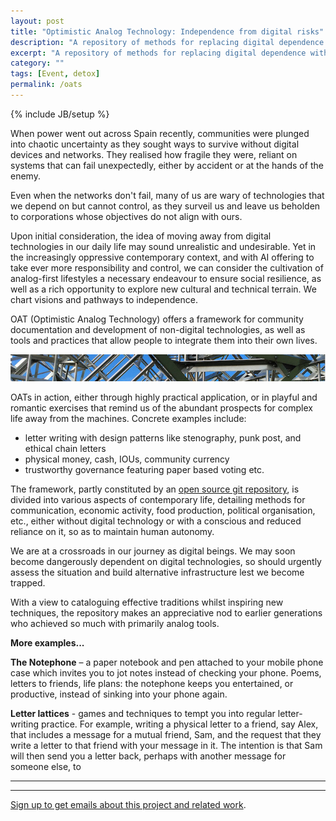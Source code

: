 ```yaml
---
layout: post
title: "Optimistic Analog Technology: Independence from digital risks"
description: "A repository of methods for replacing digital dependence with analog alternatives."
excerpt: "A repository of methods for replacing digital dependence with analog alternatives."
category: ""
tags: [Event, detox]
permalink: /oats
---
```

{% include JB/setup %}

When power went out across Spain recently, communities were plunged into chaotic uncertainty as they sought ways to survive without digital devices and networks. They realised how fragile they were, reliant on systems that can fail unexpectedly, either by accident or at the hands of the enemy.

Even when the networks don't fail, many of us are wary of technologies that we depend on but cannot control, as they surveil us and leave us beholden to corporations whose objectives do not align with ours.

Upon initial consideration, the idea of moving away from digital technologies in our daily life may sound unrealistic and undesirable. Yet in the increasingly oppressive contemporary context, and with AI offering to take ever more responsibility and control, we can consider the cultivation of analog-first lifestyles a necessary endeavour to ensure social resilience, as well as a rich opportunity to explore new cultural and technical terrain. We chart visions and pathways to independence.

OAT (Optimistic Analog Technology) offers a framework for community documentation and development of non-digital technologies, as well as tools and practices that allow people to integrate them into their own lives. 

<div class="image-full"><img class="image-right" src='/images/lattice.png'>
</div>

OATs in action, either through highly practical application, or in playful and romantic exercises that remind us of the abundant prospects for complex life away from the machines. Concrete examples include: 
- letter writing with design patterns like stenography, punk post, and ethical chain letters
- physical money, cash, IOUs, community currency
- trustworthy governance featuring paper based voting etc.

The framework, partly constituted by an [open source git repository](https://codeberg.org/mattlinares/OptimisticAnalogTechnologies), is divided into various aspects of contemporary life, detailing methods for communication, economic activity, food production, political organisation, etc., either without digital technology or with a conscious and reduced reliance on it, so as to maintain human autonomy. 

We are at a crossroads in our journey as digital beings. We may soon become dangerously dependent on digital technologies, so should urgently assess the situation and build alternative infrastructure lest we become trapped.

With a view to cataloguing effective traditions whilst inspiring new techniques, the repository makes an appreciative nod to earlier generations who achieved so much with primarily analog tools.


**More examples...**

**The Notephone** – a paper notebook and pen attached to your mobile phone case which invites you to jot notes instead of checking your phone. Poems, letters to friends, life plans: the notephone keeps you entertained, or productive, instead of sinking into your phone again.

**Letter lattices** - games and techniques to tempt you into regular letter-writing practice. For example, writing a physical letter to a friend, say Alex, that includes a message for a mutual friend, Sam, and the request that they write a letter to that friend with your message in it. The intention is that Sam will then send you a letter back, perhaps with another message for someone else, to 



<hr><hr>

<!-- For more info or to join our <strong>next retreat <strong> [just send us an email](mailto:matthewlinares@protonmail.com?subject=I want to Escape the Digital) and we'll let you know. -->

[Sign up to get emails about this project and related work](https://mailchi.mp/59094c77024f/from-site).



